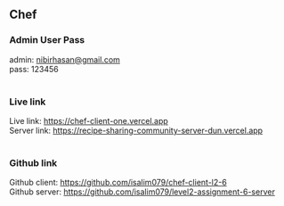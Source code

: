 ## Chef 
### Admin User Pass
admin: nibirhasan@gmail.com <br>
pass: 123456
<br> 
<br>

### Live link
Live link: https://chef-client-one.vercel.app <br>
Server link: https://recipe-sharing-community-server-dun.vercel.app
<br>
<br>

### Github link
Github client: https://github.com/isalim079/chef-client-l2-6 <br>
Github server: https://github.com/isalim079/level2-assignment-6-server